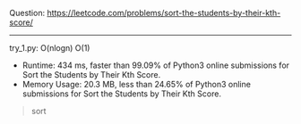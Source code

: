 Question: https://leetcode.com/problems/sort-the-students-by-their-kth-score/

---

try_1.py: O(nlogn) O(1)

* Runtime: 434 ms, faster than 99.09% of Python3 online submissions for Sort the Students by Their Kth Score.
* Memory Usage: 20.3 MB, less than 24.65% of Python3 online submissions for Sort the Students by Their Kth Score.

> sort
